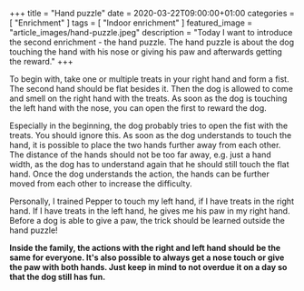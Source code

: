 +++
title =  "Hand puzzle"
date = 2020-03-22T09:00:00+01:00
categories = [
    "Enrichment"
]
tags = [
    "Indoor enrichment"
]
featured_image = "article_images/hand-puzzle.jpeg"
description = "Today I want to introduce the second enrichment - the hand puzzle. The hand puzzle is about the dog touching the hand with his nose or giving his paw and afterwards getting the reward."
+++

To begin with, take one or multiple treats in your right hand and form a fist. The second hand should be flat besides it. Then the dog is allowed to come and smell on the right hand with the treats. As soon as the dog is touching the left hand with the nose, you can open the first to reward the dog.

Especially in the beginning, the dog probably tries to open the fist with the treats. You should ignore this.
As soon as the dog understands to touch the hand, it is possible to place the two hands further away from each other. The distance of the hands should not be too far away, e.g. just a hand width, as the dog has to understand again that he should still touch the flat hand. Once the dog understands the action, the hands can be further moved from each other to increase the difficulty.

Personally, I trained Pepper to touch my left hand, if I have treats in the right hand. If I have treats in the left hand, he gives me his paw in my right hand. Before a dog is able to give a paw, the trick should be learned outside the hand puzzle!

**Inside the family, the actions with the right and left hand should be the same for everyone. It's also possible to always get a nose touch or give the paw with both hands. Just keep in mind to not overdue it on a day so that the dog still has fun.**
